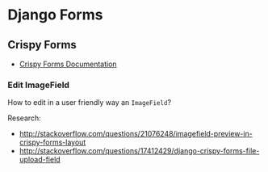 # Django Forms

## Crispy Forms

* [Crispy Forms Documentation](http://django-crispy-forms.readthedocs.org/)

### Edit ImageField
How to edit in a user friendly way an ``ImageField``?

Research:
* http://stackoverflow.com/questions/21076248/imagefield-preview-in-crispy-forms-layout
* http://stackoverflow.com/questions/17412429/django-crispy-forms-file-upload-field
